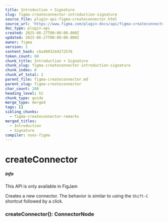 ```yaml
---
title: Introduction + Signature
slug: figma-createconnector-introduction-signature
source_file: plugin-api-figma-createconnector.html
source_url: 'https://www.figma.com/plugin-docs/api/figma-createconnector/'
doc_type: plugin-api
created: 2025-06-27T00:00:00.000Z
updated: 2025-06-27T00:00:00.000Z
owner: figma
version: 1
content_hash: c6a4093244272578
token_count: 60
chunk_title: Introduction + Signature
chunk_slug: figma-createconnector-introduction-signature
chunk_index: 0
chunk_of_total: 2
parent_file: figma-createconnector.md
parent_slug: figma-createconnector
char_count: 208
heading_level: h2
chunk_type: guide
merge_type: merged
tags: []
sibling_chunks:
  - figma-createconnector-remarks
merged_titles:
  - Introduction
  - Signature
compiler: noos-figma
---
```


# createConnector

##### info

This API is only available in FigJam

Creates a new connector. The behavior is similar to using the `Shift-C` shortcut followed by a click.

### createConnector(): ConnectorNode
